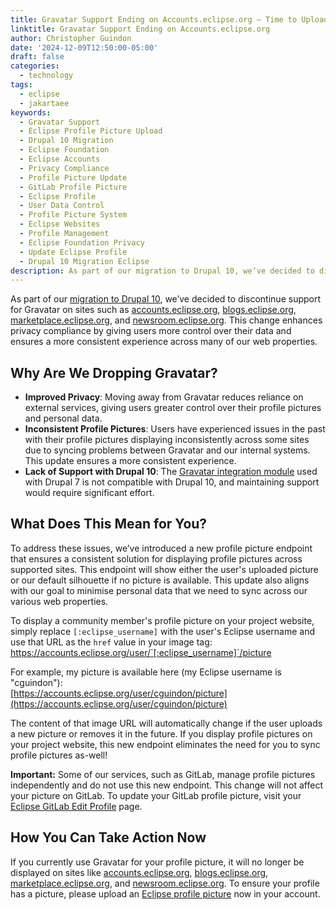 ```yaml
---
title: Gravatar Support Ending on Accounts.eclipse.org – Time to Upload Your Profile Picture
linktitle: Gravatar Support Ending on Accounts.eclipse.org
author: Christopher Guindon
date: '2024-12-09T12:50:00-05:00'
draft: false
categories:
  - technology
tags:
  - eclipse
  - jakartaee
keywords:
  - Gravatar Support
  - Eclipse Profile Picture Upload
  - Drupal 10 Migration
  - Eclipse Foundation
  - Eclipse Accounts
  - Privacy Compliance
  - Profile Picture Update
  - GitLab Profile Picture
  - Eclipse Profile
  - User Data Control
  - Profile Picture System
  - Eclipse Websites
  - Profile Management
  - Eclipse Foundation Privacy
  - Update Eclipse Profile
  - Drupal 10 Migration Eclipse
description: As part of our migration to Drupal 10, we’ve decided to discontinue support for Gravatar on some foundation sites. This change enhances privacy compliance by giving users more control over their data and ensures a more consistent experience across many of our web properties.
---
```


As part of our [migration to Drupal 10](https://www.chrisguindon.com/post/navigating-the-shift-from-drupal-7-to-drupal-9-10-at-the-eclipse-foundation/), we’ve decided to discontinue support for Gravatar on sites such as [accounts.eclipse.org](https://accounts.eclipse.org), [blogs.eclipse.org](https://blogs.eclipse.org), [marketplace.eclipse.org](https://marketplace.eclipse.org), and [newsroom.eclipse.org](https://newsroom.eclipse.org). This change enhances privacy compliance by giving users more control over their data and ensures a more consistent experience across many of our web properties.


## Why Are We Dropping Gravatar?

* **Improved Privacy**: Moving away from Gravatar reduces reliance on external services, giving users greater control over their profile pictures and personal data.
* **Inconsistent Profile Pictures**: Users have experienced issues in the past with their profile pictures displaying inconsistently across some sites due to syncing problems between Gravatar and our internal systems. This update ensures a more consistent experience.
* **Lack of Support with Drupal 10**: The [Gravatar integration module](https://www.drupal.org/project/gravatar) used with Drupal 7 is not compatible with Drupal 10, and maintaining support would require significant effort.


## What Does This Mean for You?

To address these issues, we’ve introduced a new profile picture endpoint that ensures a consistent solution for displaying profile pictures across supported sites. This endpoint will show either the user's uploaded picture or our default silhouette if no picture is available. This update also aligns with our goal to minimise personal data that we need to sync across our various web properties.

To display a community member's profile picture on your project website, simply replace `[:eclipse_username]` with the user's Eclipse username and use that URL as the `href` value in your image tag: \
https://accounts.eclipse.org/user/`[:eclipse_username]`/picture

For example, my picture is available here (my Eclipse username is "cguindon"): \
[https://accounts.eclipse.org/user/cguindon/picture](https://accounts.eclipse.org/user/cguindon/picture)

The content of that image URL will automatically change if the user uploads a new picture or removes it in the future. If you display profile pictures on your project website, this new endpoint eliminates the need for you to sync profile pictures as-well!

**Important:** Some of our services, such as GitLab, manage profile pictures independently and do not use this new endpoint. This change will not affect your picture on GitLab. To update your GitLab profile picture, visit your [Eclipse GitLab Edit Profile](https://gitlab.eclipse.org/-/user_settings/profile) page.


## How You Can Take Action Now

If you currently use Gravatar for your profile picture, it will no longer be displayed on sites like [accounts.eclipse.org](https://accounts.eclipse.org), [blogs.eclipse.org](https://blogs.eclipse.org), [marketplace.eclipse.org](https://marketplace.eclipse.org), and [newsroom.eclipse.org](https://newsroom.eclipse.org). To ensure your profile has a picture, please upload an [Eclipse profile picture](https://accounts.eclipse.org/user/edit) now in your account.
